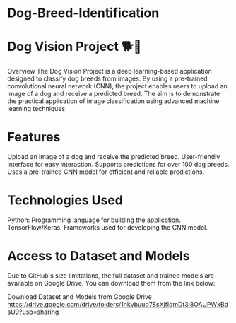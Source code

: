 # Dog-Breed-Identification
# Dog Vision Project 🐕📸
Overview
The Dog Vision Project is a deep learning-based application designed to classify dog breeds from images. By using a pre-trained convolutional neural network (CNN), the project enables users to upload an image of a dog and receive a predicted breed. The aim is to demonstrate the practical application of image classification using advanced machine learning techniques.

# Features
Upload an image of a dog and receive the predicted breed.
User-friendly interface for easy interaction.
Supports predictions for over 100 dog breeds.
Uses a pre-trained CNN model for efficient and reliable predictions.
# Technologies Used
Python: Programming language for building the application.
TensorFlow/Keras: Frameworks used for developing the CNN model.
# Access to Dataset and Models
Due to GitHub's size limitations, the full dataset and trained models are available on Google Drive. You can download them from the link below:

Download Dataset and Models from Google Drive
https://drive.google.com/drive/folders/1nkvbuud78sXjflqmDt3i8OAUPWxBdsU9?usp=sharing



